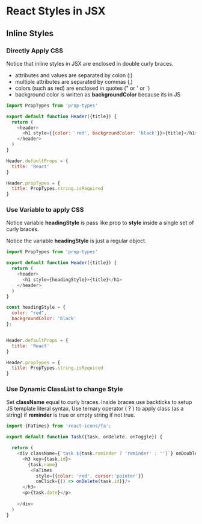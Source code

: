 # React Styles in JSX

## Inline Styles

### Directly Apply CSS

Notice that inline styles in JSX are enclosed in double curly braces.

- attributes and values are separated by colon (:)
- multiple attributes are separated by commas (,)
- colors (such as red) are enclosed in quotes (" or ' or `)
- background color is written as **backgroundColor** because its in JS

```javascript
import PropTypes from 'prop-types'

export default function Header({title}) {
  return (
    <header>
      <h1 style={{color: 'red', backgroundColor: 'black'}}>{title}</h1>
    </header>
  )
}

Header.defaultProps = {
  title: 'React'
}

Header.propTypes = {
  title: PropTypes.string.isRequired
}
```

### Use Variable to apply CSS

Notice variable **headingStyle** is pass like prop to **style** inside a single set of curly braces.

Notice the variable **headingStyle** is just a regular object.

```javascript
import PropTypes from 'prop-types'

export default function Header({title}) {
  return (
    <header>
      <h1 style={headingStyle}>{title}</h1>
    </header>
  )
}

const headingStyle = {
  color: "red", 
  backgroundColor: 'black'
};


Header.defaultProps = {
  title: 'React'
}

Header.propTypes = {
  title: PropTypes.string.isRequired
}
```

### Use Dynamic ClassList to change Style

Set **className** equal to curly braces. Inside braces use backticks to setup JS template literal syntax. Use ternary operator ( ? ) to apply class (as a string) if **reminder** is true or empty string if not true.

```javascript
import {FaTimes} from 'react-icons/fa';

export default function Task({task, onDelete, onToggle}) {

  return (
    <div className={`task ${task.reminder ? 'reminder' : ''}`} onDoubleClick={() => onToggle(task.id)}>
      <h3 key={task.id}>
        {task.name} 
         <FaTimes 
           style={{color: 'red', cursor:'pointer'}}
           onClick={() => onDelete(task.id)}/>
      </h3>
      <p>{task.date}</p>
      
    </div>
  )
}
```


